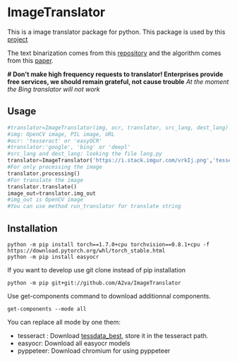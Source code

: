 # ImageTranslator
 
This is a image translator package for python. This package is used by this [project](https://github.com/a2va/transimage)

The text binarization comes from this [repository](https://github.com/jasonlfunk/ocr-text-extraction) and the algorithm comes from this [paper](http://www.m.cs.osakafu-u.ac.jp/cbdar2007/proceedings/papers/O1-1.pdf).

**# Don't make high frequency requests to translator! Enterprises provide free services, we should remain grateful, not cause trouble**
*At the moment the Bing translator will not work*

## Usage

```python
#translator=ImageTranslator(img, ocr, translator, src_lang, dest_lang)
#img: OpenCV image, PIL image, URL
#ocr: 'tesseract' or 'easyOCR'
#translator:'google', 'bing' or 'deepl'
#src_lang and dest_lang: looking the file lang.py
translator=ImageTranslator('https://i.stack.imgur.com/vrkIj.png','tesseract','google','eng','fra')
#For only processing the image
translator.processing()
#For translate the image
translator.translate()
image_out=translator.img_out
#img_out is OpenCV image
#You can use method run_translator for translate string
```
## Installation

```
python -m pip install torch==1.7.0+cpu torchvision==0.8.1+cpu -f https://download.pytorch.org/whl/torch_stable.html
python -m pip install easyocr
```
If you want to develop use git clone instead of pip installation
```
python -m pip git+git://github.com/A2va/ImageTranslator
```

Use get-components command to download additionnal components.
```
get-components --mode all
```
You can replace all mode by one them:
* tesseract : Download [tessdata_best](https://github.com/tesseract-ocr/tessdata_best), store it in the tesseract path. 
* easyocr: Download all easyocr models
* pyppeteer: Download chromium for using pyppeteer